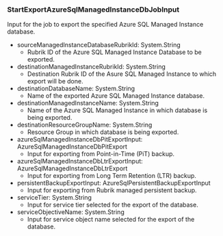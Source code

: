 ### StartExportAzureSqlManagedInstanceDbJobInput
Input for the job to export the specified Azure SQL Managed Instance database.

- sourceManagedInstanceDatabaseRubrikId: System.String
  - Rubrik ID of the Azure SQL Managed Instance Database to be exported.
- destinationManagedInstanceRubrikId: System.String
  - Destination Rubrik ID of the Asure SQL Managed Instance to which export will be done.
- destinationDatabaseName: System.String
  - Name of the exported Azure SQL Managed Instance database.
- destinationManagedInstanceName: System.String
  - Name of the Azure SQL Managed Instance in which database is being exported.
- destinationResourceGroupName: System.String
  - Resource Group in which database is being exported.
- azureSqlManagedInstanceDbPitExportInput: AzureSqlManagedInstanceDbPitExport
  - Input for exporting from Point-in-Time (PiT) backup.
- azureSqlManagedInstanceDbLtrExportInput: AzureSqlManagedInstanceDbLtrExport
  - Input for exporting from Long Term Retention (LTR) backup.
- persistentBackupExportInput: AzureSqlPersistentBackupExportInput
  - Input for exporting from Rubrik managed persistent backup.
- serviceTier: System.String
  - Input for service tier selected for the export of the database.
- serviceObjectiveName: System.String
  - Input for service object name selected for the export of the database.
